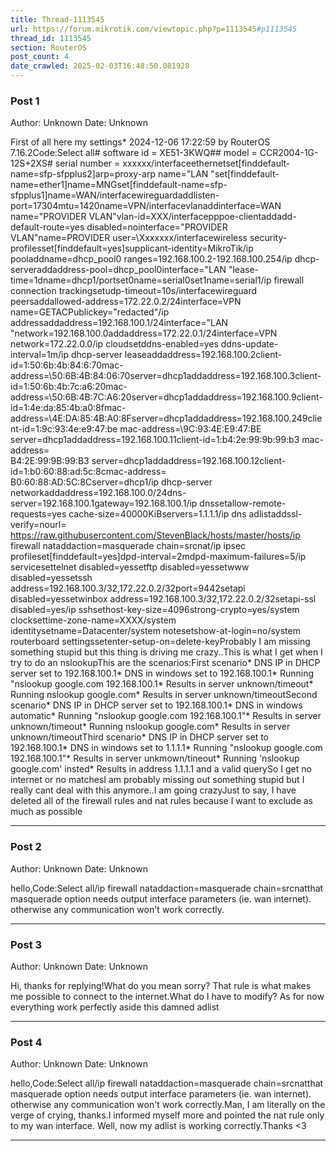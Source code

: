 ```yaml
---
title: Thread-1113545
url: https://forum.mikrotik.com/viewtopic.php?p=1113545#p1113545
thread_id: 1113545
section: RouterOS
post_count: 4
date_crawled: 2025-02-03T16:48:50.081928
---
```


### Post 1
Author: Unknown
Date: Unknown

First of all here my settings* 2024-12-06 17:22:59 by RouterOS 7.16.2Code:Select all# software id = XE51-3KWQ## model = CCR2004-1G-12S+2XS# serial number = xxxxxx/interfaceethernetset[finddefault-name=sfp-sfpplus2]arp=proxy-arp name="LAN "set[finddefault-name=ether1]name=MNGset[finddefault-name=sfp-sfpplus1]name=WAN/interfacewireguardaddlisten-port=17304mtu=1420name=VPN/interfacevlanaddinterface=WAN name="PROVIDER VLAN"vlan-id=XXX/interfacepppoe-clientaddadd-default-route=yes disabled=nointerface="PROVIDER VLAN"name=PROVIDER user=\Xxxxxxx/interfacewireless security-profilesset[finddefault=yes]supplicant-identity=MikroTik/ip pooladdname=dhcp_pool0 ranges=192.168.100.2-192.168.100.254/ip dhcp-serveraddaddress-pool=dhcp_pool0interface="LAN "lease-time=1dname=dhcp1/portset0name=serial0set1name=serial1/ip firewall connection trackingsetudp-timeout=10s/interfacewireguard peersaddallowed-address=172.22.0.2/24interface=VPN name=GETACPublickey="redacted"/ip addressaddaddress=192.168.100.1/24interface="LAN "network=192.168.100.0addaddress=172.22.0.1/24interface=VPN network=172.22.0.0/ip cloudsetddns-enabled=yes ddns-update-interval=1m/ip dhcp-server leaseaddaddress=192.168.100.2client-id=1:50:6b:4b:84:6:70mac-address=\50:6B:4B:84:06:70server=dhcp1addaddress=192.168.100.3client-id=1:50:6b:4b:7c:a6:20mac-address=\50:6B:4B:7C:A6:20server=dhcp1addaddress=192.168.100.9client-id=1:4e:da:85:4b:a0:8fmac-address=\4E:DA:85:4B:A0:8Fserver=dhcp1addaddress=192.168.100.249client-id=1:9c:93:4e:e9:47:be mac-address=\9C:93:4E:E9:47:BE server=dhcp1addaddress=192.168.100.11client-id=1:b4:2e:99:9b:99:b3 mac-address=\
    B4:2E:99:9B:99:B3 server=dhcp1addaddress=192.168.100.12client-id=1:b0:60:88:ad:5c:8cmac-address=\
    B0:60:88:AD:5C:8Cserver=dhcp1/ip dhcp-server networkaddaddress=192.168.100.0/24dns-server=192.168.100.1gateway=192.168.100.1/ip dnssetallow-remote-requests=yes cache-size=40000KiBservers=1.1.1.1/ip dns adlistaddssl-verify=nourl=\
    https://raw.githubusercontent.com/StevenBlack/hosts/master/hosts/ip firewall nataddaction=masquerade chain=srcnat/ip ipsec profileset[finddefault=yes]dpd-interval=2mdpd-maximum-failures=5/ip servicesettelnet disabled=yessetftp disabled=yessetwww disabled=yessetssh address=192.168.100.3/32,172.22.0.2/32port=9442setapi disabled=yessetwinbox address=192.168.100.3/32,172.22.0.2/32setapi-ssl disabled=yes/ip sshsethost-key-size=4096strong-crypto=yes/system clocksettime-zone-name=XXXX/system identitysetname=Datacenter/system notesetshow-at-login=no/system routerboard settingssetenter-setup-on=delete-keyProbably I am missing something stupid but this thing is driving me crazy..This is what I get when I try to do an nslookupThis are the scenarios:First scenario*  DNS IP in DHCP server set to 192.168.100.1*  DNS in windows set to 192.168.100.1*  Running "nslookup google.com 192.168.100.1*  Results in server unknown/timeout*  Running nslookup google.com*  Results in server unknown/timeoutSecond scenario*  DNS IP in DHCP server set to 192.168.100.1*  DNS in windows automatic*  Running "nslookup google.com 192.168.100.1"*  Results in server unknown/timeout*  Running nslookup google.com*  Results in server unknown/timeoutThird scenario*  DNS IP in DHCP server set to 192.168.100.1*  DNS in windows set to 1.1.1.1*  Running "nslookup google.com 192.168.100.1"*  Results in server unkmown/tineout*  Running 'nslookup google.com' insted*  Results in address 1.1.1.1 and a valid querySo I get no internet or no matchesI am probably missing out something stupid but I really cant deal with this anymore..I am going crazyJust to say, I have deleted all of the firewall rules and nat rules because I want to exclude as much as possible

---
### Post 2
Author: Unknown
Date: Unknown

hello,Code:Select all/ip firewall nataddaction=masquerade chain=srcnatthat masquerade option needs output interface parameters (ie. wan internet). otherwise any communication won't work correctly.

---
### Post 3
Author: Unknown
Date: Unknown

Hi, thanks for replying!What do you mean sorry? That rule is what makes me possible to connect to the internet.What do I have to modify? As for now everything work perfectly aside this damned adlist

---
### Post 4
Author: Unknown
Date: Unknown

hello,Code:Select all/ip firewall nataddaction=masquerade chain=srcnatthat masquerade option needs output interface parameters (ie. wan internet). otherwise any communication won't work correctly.Man, I am literally on the verge of crying, thanks.I informed myself more and pointed the nat rule only to my wan interface. Well, now my adlist is working correctly.Thanks <3

---
